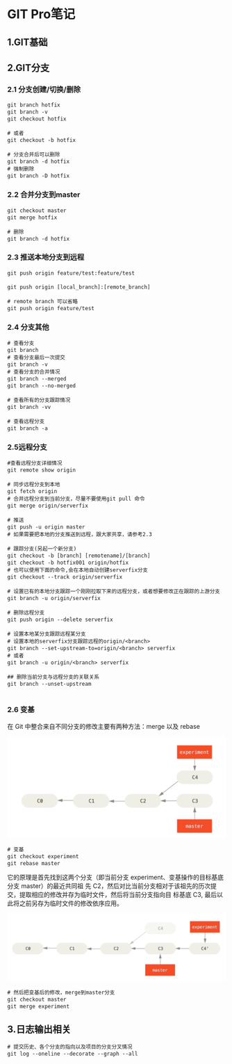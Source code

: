 # GIT Pro笔记

## 1.GIT基础





## 2.GIT分支

### 2.1 分支创建/切换/删除

```shell
git branch hotfix
git branch -v
git checkout hotfix

# 或者
git checkout -b hotfix

# 分支合并后可以删除
git branch -d hotfix
# 强制删除
git branch -D hotfix
```

### 2.2 合并分支到master

```shell
git checkout master
git merge hotfix

# 删除
git branch -d hotfix
```

### 2.3 推送本地分支到远程

```shell
git push origin feature/test:feature/test

git push origin [local_branch]:[remote_branch]

# remote branch 可以省略
git push origin feature/test
```

### 2.4 分支其他

```shell
# 查看分支
git branch
# 查看分支最后一次提交
git branch -v
# 查看分支的合并情况
git branch --merged
git branch --no-merged

# 查看所有的分支跟踪情况
git branch -vv

# 查看远程分支
git branch -a

```

### 2.5远程分支

```shell
#查看远程分支详细情况
git remote show origin

# 同步远程分支到本地
git fetch origin
# 合并远程分支到当前分支，尽量不要使用git pull 命令
git merge origin/serverfix

# 推送
git push -u origin master
# 如果需要把本地的分支推送到远程，跟大家共享，请参考2.3

# 跟踪分支(另起一个新分支)
git checkout -b [branch] [remotename]/[branch]
git checkout -b hotfix001 origin/hotfix
# 也可以使用下面的命令,会在本地自动创建serverfix分支
git checkout --track origin/serverfix

# 设置已有的本地分支跟踪一个刚刚拉取下来的远程分支，或者想要修改正在跟踪的上游分支
git branch -u origin/serverfix

# 删除远程分支
git push origin --delete serverfix 

# 设置本地某分支跟踪远程某分支
# 设置本地的serverfix分支跟踪远程的origin/<branch>
git branch --set-upstream-to=origin/<branch> serverfix
# 或者
git branch -u origin/<branch> serverfix

## 删除当前分支与远程分支的关联关系
git branch --unset-upstream


```

### 2.6 变基

在 Git 中整合来自不同分支的修改主要有两种方法：merge 以及 rebase 

![](a.png)

````shell
# 变基
git checkout experiment
git rebase master
````

它的原理是首先找到这两个分支（即当前分支 experiment、变基操作的目标基底分支 master）的最近共同祖
先 C2，然后对比当前分支相对于该祖先的历次提交，提取相应的修改并存为临时文件，然后将当前分支指向目
标基底 C3, 最后以此将之前另存为临时文件的修改依序应用。 

![](b.png)



```shell
# 然后把变基后的修改，merge到master分支
git checkout master
git merge experiment

```



## 3.日志输出相关

```shell
# 提交历史、各个分支的指向以及项目的分支分叉情况
git log --oneline --decorate --graph --all
```




